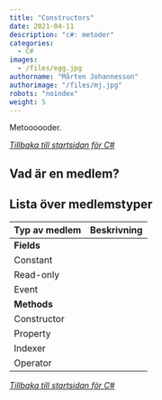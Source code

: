 ```yaml
---
title: "Constructors"
date: 2021-04-11
description: "c#: metoder"
categories:
  - C#
images:
  - /files/egg.jpg
authorname: "Mårten Johannesson"
authorimage: "/files/mj.jpg"
robots: "noindex"
weight: 5
---
```


Metoooooder.
<!--more-->
*[Tillbaka till startsidan för C#](../)*

## Vad är en medlem?

## Lista över medlemstyper

| Typ av medlem  | Beskrivning   |
|---|---|
| **Fields**  |   |
| Constant  |   |
| Read-only  |   |
| Event  |   |
| **Methods**  |   |
| Constructor  |   |
| Property  |   |
| Indexer  |   |
| Operator  |   |

*[Tillbaka till startsidan för C#](../)*
